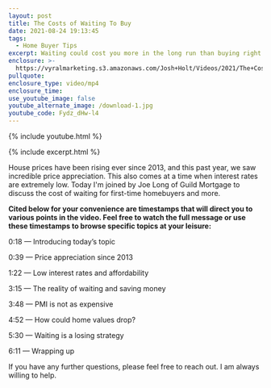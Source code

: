 ```yaml
---
layout: post
title: The Costs of Waiting To Buy
date: 2021-08-24 19:13:45
tags:
  - Home Buyer Tips
excerpt: Waiting could cost you more in the long run than buying right now.
enclosure: >-
  https://vyralmarketing.s3.amazonaws.com/Josh+Holt/Videos/2021/The+Costs+of+Waiting+To+Buy.mp4
pullquote:
enclosure_type: video/mp4
enclosure_time:
use_youtube_image: false
youtube_alternate_image: /download-1.jpg
youtube_code: Fydz_dHw-l4
---
```

{% include youtube.html %}

{% include excerpt.html %}

House prices have been rising ever since 2013, and this past year, we saw incredible price appreciation. This also comes at a time when interest rates are extremely low. Today I'm joined by Joe Long of Guild Mortgage to discuss the cost of waiting for first-time homebuyers and more.

**Cited below for your convenience are timestamps that will direct you to various points in the video. Feel free to watch the full message or use these timestamps to browse specific topics at your leisure:**

0:18 — Introducing today’s topic

0:39 — Price appreciation since 2013

1:22 — Low interest rates and affordability

3:15 — The reality of waiting and saving money

3:48 — PMI is not as expensive

4:52 — How could home values drop?

5:30 — Waiting is a losing strategy

6:11 — Wrapping up

If you have any further questions, please feel free to reach out. I am always willing to help.

